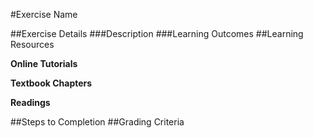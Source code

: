 
#Exercise Name

##Exercise Details
###Description
###Learning Outcomes
##Learning Resources

**Online Tutorials**

**Textbook Chapters**

**Readings**

##Steps to Completion
##Grading Criteria
